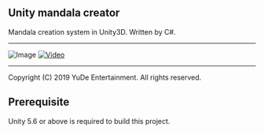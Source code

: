
## Unity mandala creator

Mandala creation system in Unity3D. Written by C#.

---

![Image](https://i.ibb.co/D7MXVdL/Ekran-Al-nt-s.png)
[![Video](https://i.ibb.co/D7MXVdL/Ekran-Al-nt-s.png)](https://www.youtube.com/watch?v=q6zyS8_S2YQ)

---
Copyright (C) 2019 YuDe Entertainment. All rights reserved.

## Prerequisite
Unity 5.6 or above is required to build this project. 
